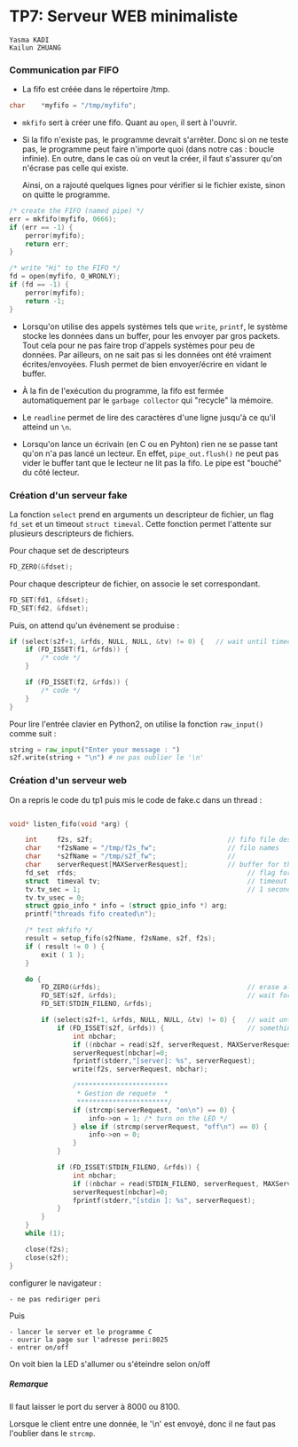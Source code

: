 
# TP7: Serveur WEB minimaliste

```
Yasma KADI
Kailun ZHUANG
```

### Communication par FIFO

[//]: # (Dans quel répertoire est créée la fifo ?)

* La fifo est créée dans le répertoire /tmp.

```c
char    *myfifo = "/tmp/myfifo";
```

[//]: # (Quelle est la différence entre mkfifo et open ?)

* `mkfifo` sert à créer une fifo. Quant au `open`, il sert à l'ouvrir.

[//]: # (Pourquoi tester que la fifo existe ?)

* Si la fifo n'existe pas, le programme devrait s'arrêter. Donc si on ne teste pas, le programme peut faire n'importe quoi (dans notre cas : boucle infinie). En outre, dans le cas où on veut la créer, il faut s'assurer qu'on n'écrase pas celle qui existe.

    Ainsi, on a rajouté quelques lignes pour vérifier si le fichier existe, sinon on quitte le programme.

```c
/* create the FIFO (named pipe) */
err = mkfifo(myfifo, 0666);
if (err == -1) {
	perror(myfifo);
	return err;
}

/* write "Hi" to the FIFO */
fd = open(myfifo, O_WRONLY);
if (fd == -1) {
	perror(myfifo);
	return -1;
}
```

[//]: # (À quoi sert flush ?)

* Lorsqu'on utilise des appels systèmes tels que `write`, `printf`, le système stocke les données dans un buffer, pour les envoyer par gros packets. Tout cela pour ne pas faire trop d'appels systèmes pour peu de données. Par ailleurs, on ne sait pas si les données ont été vraiment écrites/envoyées. Flush permet de bien envoyer/écrire en vidant le buffer.

[//]: # (Pourquoi ne ferme-t-on pas la fifo ? )

* À la fin de l'exécution du programme, la fifo est fermée automatiquement par le `garbage collector` qui "recycle" la mémoire. 

[//]: # (Que fait readline ?)

* Le `readline` permet de lire des caractères d'une ligne jusqu'à ce qu'il atteind un `\n`.

* Lorsqu'on lance un écrivain (en C ou en Pyhton) rien ne se passe tant qu'on n'a pas lancé un lecteur. En effet, `pipe_out.flush()` ne peut pas vider le buffer tant que le lecteur ne lit pas la fifo. Le pipe est "bouché" du côté lecteur.


### Création d'un serveur fake

La fonction `select` prend en arguments un descripteur de fichier, un flag `fd_set` et un timeout `struct timeval`. 
Cette fonction permet l'attente sur plusieurs descripteurs de fichiers.

Pour chaque set de descripteurs

```c
FD_ZERO(&fdset);
```

Pour chaque descripteur de fichier, on associe le set correspondant.

```c
FD_SET(fd1, &fdset);
FD_SET(fd2, &fdset);
```

Puis, on attend qu'un événement se produise :

```c
if (select(s2f+1, &rfds, NULL, NULL, &tv) != 0) {   // wait until timeout
    if (FD_ISSET(f1, &rfds)) {
		/* code */
    }

    if (FD_ISSET(f2, &rfds)) {
    	/* code */
    }
}
```

Pour lire l'entrée clavier en Python2, on utilise la fonction `raw_input()` comme suit :

```python
string = raw_input("Enter your message : ")
s2f.write(string + "\n") # ne pas oublier le '\n'
```


### Création d'un serveur web

On a repris le code du tp1 puis mis le code de fake.c dans un thread  : 

```c

void* listen_fifo(void *arg) {

    int     f2s, s2f;                                  // fifo file descriptors
    char    *f2sName = "/tmp/f2s_fw";                  // filo names
    char    *s2fName = "/tmp/s2f_fw";                  //
    char    serverRequest[MAXServerResquest];          // buffer for the request
    fd_set  rfds;                                           // flag for select
    struct  timeval tv;                                     // timeout
    tv.tv_sec = 1;                                          // 1 second
    tv.tv_usec = 0;
    struct gpio_info * info = (struct gpio_info *) arg;
    printf("threads fifo created\n");

    /* test mkfifo */
    result = setup_fifo(s2fName, f2sName, s2f, f2s);
    if ( result != 0 ) {
        exit ( 1 );
    }

    do {
        FD_ZERO(&rfds);                                     // erase all flags
        FD_SET(s2f, &rfds);                                 // wait for s2f
        FD_SET(STDIN_FILENO, &rfds);

        if (select(s2f+1, &rfds, NULL, NULL, &tv) != 0) {   // wait until timeout
            if (FD_ISSET(s2f, &rfds)) {                     // something to read
                int nbchar;
                if ((nbchar = read(s2f, serverRequest, MAXServerResquest)) == 0) break;
                serverRequest[nbchar]=0;
                fprintf(stderr,"[server]: %s", serverRequest);
                write(f2s, serverRequest, nbchar);

                /***********************
                 * Gestion de requete  *
                 ***********************/
                if (strcmp(serverRequest, "on\n") == 0) {
                    info->on = 1; /* turn on the LED */
                } else if (strcmp(serverRequest, "off\n") == 0) {
                    info->on = 0;
                }
            }

            if (FD_ISSET(STDIN_FILENO, &rfds)) {
                int nbchar;
                if ((nbchar = read(STDIN_FILENO, serverRequest, MAXServerResquest)) == 0) break;
                serverRequest[nbchar]=0;
                fprintf(stderr,"[stdin ]: %s", serverRequest);
            }
        }
    }
    while (1);

    close(f2s);
    close(s2f);
}
```

configurer le navigateur :

	- ne pas rediriger peri

Puis 

	- lancer le server et le programme C
	- ouvrir la page sur l'adresse peri:8025 
	- entrer on/off

On voit bien la LED s'allumer ou s'éteindre selon on/off

##### Remarque 

Il faut laisser le port du server à 8000 ou 8100.

Lorsque le client entre une donnée, le '\n' est envoyé, donc il ne faut pas l'oublier dans le `strcmp`.
